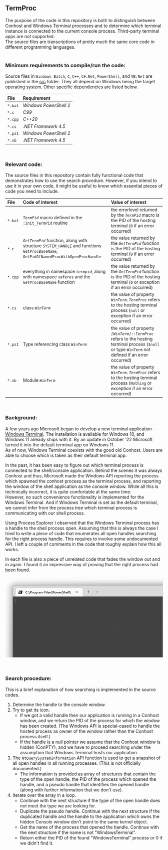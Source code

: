## **TermProc**  

The purpose of the code in this repository is both to distinguish between Conhost and Windows Terminal processes and to determine which terminal instance is connected to the current console process. Third-party terminal apps are not supported.  
The source files are transcriptions of pretty much the same core code in different programming languages.  
<br>
### **Minimum requirements to compile/run the code:**  

Source files in `Windows Batch`, `C`, `C++`, `C#.Net`, `PowerShell`, and `VB.Net` are published in the [src](./src) folder. They all depend on Windows being the target operating system. Other specific dependencies are listed below.  

| **File** | **Requirement** |
| :--- | :--- |
| `*.bat` | *Windows PowerShell 2* |
| `*.c` | *C99* |
| `*.cpp` | *C++20* |
| `*.cs` | *.NET Framework 4.5* |
| `*.ps1` | *Windows PowerShell 2* |
| `*.vb` | *.NET Framework 4.5* |

<br>

### **Relevant code:**  

The source files in this repository contain fully functional code that demonstrates how to use the search procedure. However, if you intend to use it in your own code, it might be useful to know which essential pieces of code you need to include.  

| **File** | **Code of interest** | **Value of interest** |
| :--- | :--- | :--- |
| `*.bat` | *`TermPid`* macro defined in the `:init_TermPid` routine | the errorlevel returned by the *`TermPid`* macro is the PID of the hosting terminal (`0` if an error occurred) |
| `*.c` | *`GetTermPid`* function, along with structure `SYSTEM_HANDLE` and functions `GetProcBaseName`, `GetPidOfNamedProcWithOpenProcHandle` | the value returned by the *`GetTermPid`* function is the PID of the hosting terminal (`0` if an error occurred) |
| `*.cpp` | everything in namespace *`termpid`*, along with namespace `saferes` and the `GetProcBaseName` function | the value returned by the *`GetTermPid`* function is the PID of the hosting terminal (`0` or exception if an error occurred) |
| `*.cs` | class *`WinTerm`* | the value of property *`WinTerm.TermProc`* refers to the hosting terminal process (`null` or exception if an error occurred) |
| `*.ps1` | Type referencing class *`WinTerm`* | the value of property *`[WinTerm]::TermProc`* refers to the hosting terminal process (`$null` or type `WinTerm` not defined if an error occurred) |
| `*.vb` | Module *`WinTerm`* | the value of property *`WinTerm.TermProc`* refers to the hosting terminal process (`Nothing` or exception if an error occurred) |

<br>

### **Background:**  
A few years ago Microsoft began to develop a new terminal application - [Windows Terminal](https://github.com/microsoft/terminal). The installation is available for Windows 10, and Windows 11 already ships with it. By an update in October '22 Microsoft turned it into the default terminal app on Windows 11.  
As of now, Windows Terminal coexists with the good old Conhost. Users are able to choose which is taken as their default terminal app.  

In the past, it has been easy to figure out which terminal process is connected to the shell/console application. Behind the scenes it was always Conhost and thus, Microsoft made the Windows API reporting the process which spawned the conhost process as the terminal process, and reporting the window of the shell application as the console window. While all this is technically incorrect, it is quite comfortable at the same time.  
However, no such convenience functionality is implemented for the Windows Terminal. And if Windows Terminal is set as the default terminal, we cannot infer from the process tree which terminal process is communicating with our shell process.  

Using Process Explorer I observed that the Windows Terminal process has a handle to the shell process open. Assuming that this is always the case I tried to write a piece of code that enumerates all open handles searching for the right process handle. This requires to involve some undocumented API. I left a couple of comments in the code that roughly explain how this all works.  

In each file is also a piece of unrelated code that fades the window out and in again. I found it an impressive way of proving that the right process had been found.  
<br>
![example output](./termproc.gif)

<br>

### **Search procedure:**  
This is a brief explanation of how searching is implemented in the source codes.  
1. Determine the handle to the console window.  
2. Try to get its icon.  
   - If we got a valid handle then our application is running in a Conhost window, and we return the PID of the process for which the window has been created. (The Windows API is special-cased to handle the hosted process as owner of the window rather than the Conhost process itself.)  
   - If the handle is a null pointer we assume that the Conhost window is hidden (ConPTY), and we have to proceed searching under the assumption that Windows Terminal hosts our application.  
3. The `NtQuerySystemInformation` API function is used to get a snapshot of all open handles in all running processes. (This is not officially documented.)  
   - The information is provided as array of structures that contain the type of the open handle, the PID of the process which opened the handle, and a pseudo handle that identifies the opened handle (along with further information that we don't use).  
4. Iterate over the array in a loop.  
   - Continue with the next structure if the type of the open handle does not meet the type we are looking for.  
   - Duplicate the pseudo handle. Continue with the next structure if the duplicated handle and the handle to the application which owns the hidden Console window don't point to the same kernel object.  
   - Get the name of the process that opened the handle. Continue with the next structure if the name is not "WindowsTerminal".  
   - Return either the PID of the found "WindowsTerminal" process or 0 if we didn't find it.  

